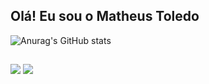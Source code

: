 ## Olá! Eu sou o Matheus Toledo

![Anurag's GitHub stats](https://github-readme-stats.vercel.app/api?username=matheustoled&theme=github_dark_dimmed&show_icons=true)
  
  ##
 
<div> 
  <a href="https://www.instagram.com/matheus.toled/" target="_blank"><img src="https://img.shields.io/badge/-Instagram-%23E4405F?style=for-the-badge&logo=instagram&logoColor=white" target="_blank"></a>
  <a href="https://www.linkedin.com/in/matheus-coelho-2b6129260/" target="_blank"><img src="https://img.shields.io/badge/-LinkedIn-%230077B5?style=for-the-badge&logo=linkedin&logoColor=white" target="_blank"></a> 
</div>
